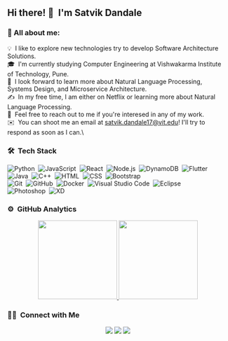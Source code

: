 ## Hi there! 👋 &nbsp;I'm Satvik Dandale

### 👨 All about me:
  💡 &nbsp;I like to explore new technologies try to develop Software Architecture Solutions.\
  🎓 &nbsp;I'm currently studying Computer Engineering at Vishwakarma Institute of Technology, Pune.\
  🌱 &nbsp;I look forward to learn more about Natural Language Processing, Systems Design, and Microservice Architecture.\
  ✍️ &nbsp;In my free time, I am either on Netflix or learning more about Natural Language Processing.\
  💬 &nbsp;Feel free to reach out to me if you're interesed in any of my work.\
  ✉️ &nbsp;You can shoot me an email at satvik.dandale17@vit.edu! I'll try to respond as soon as I can.\
<!--  📄 &nbsp;Please have a look at my [Résumé](https://www.adityavsingh.com/resume.html) for more details about me. I'm open to feedback and suggestions! -->

### 🛠 &nbsp;Tech Stack
  ![Python](https://img.shields.io/badge/-Python-333333?style=flat&logo=python&color=white)&nbsp;
  ![JavaScript](https://img.shields.io/badge/-JavaScript-333333?style=flat&logo=javascript&color=white&logoColor=yellow)&nbsp;
  ![React](https://img.shields.io/badge/-React-333333?style=flat&logo=react&color=white)&nbsp;
  ![Node.js](https://img.shields.io/badge/-Node.js-333333?style=flat&logo=node.js&color=white)&nbsp;
  ![DynamoDB](https://img.shields.io/badge/-DynamoDB-333333?style=flat&logo=amazon&color=white)&nbsp;
  ![Flutter](https://img.shields.io/badge/-Flutter-333333?style=flat&logo=flutter&color=white&logoColor=blue)&nbsp;
  ![Java](https://img.shields.io/badge/-Java-333333?style=flat&logo=Java&logoColor=brown&color=white)&nbsp;
  ![C++](https://img.shields.io/badge/-C++-333333?style=flat&logo=C%2B%2B&logoColor=00599C&color=white)&nbsp;
  ![HTML](https://img.shields.io/badge/-HTML-333333?style=flat&logo=HTML5&color=white)&nbsp;
  ![CSS](https://img.shields.io/badge/-CSS-333333?style=flat&logo=CSS3&logoColor=1572B6&color=white)&nbsp;
  ![Bootstrap](https://img.shields.io/badge/-Bootstrap-333333?style=flat&logo=bootstrap&logoColor=563D7C&color=white)\
  ![Git](https://img.shields.io/badge/-Git-333333?style=flat&logo=git&color=white)&nbsp;
  ![GitHub](https://img.shields.io/badge/-GitHub-333333?style=flat&logo=github&color=white&logoColor=black)&nbsp;
  ![Docker](https://img.shields.io/badge/-Docker-333333?style=flat&logo=docker&color=white&logoColor=blue)&nbsp;
  ![Visual Studio Code](https://img.shields.io/badge/-Visual%20Studio%20Code-333333?style=flat&logo=visual-studio-code&logoColor=007ACC&color=white)&nbsp;
  ![Eclipse](https://img.shields.io/badge/-Eclipse-333333?style=flat&logo=eclipse-ide&logoColor=2C2255&color=white)\
  ![Photoshop](https://img.shields.io/badge/-Photoshop-333333?style=flat&logo=adobe-photoshop&color=white)&nbsp;
  ![XD](http://img.shields.io/badge/-xd-333333?style=flat&logo=adobe-xd&color=white)
### ⚙️ &nbsp;GitHub Analytics

<p align="center">
<a href="https://github.com/SatvikDandale">
  <img height="180em" src="https://github-readme-stats-eight-theta.vercel.app/api?username=SatvikDandale&show_icons=true&theme=vue-dark&include_all_commits=true&count_private=true" />
  <img height="180em" src="https://github-readme-stats-eight-theta.vercel.app/api/top-langs/?username=SatvikDandale&layout=compact&exclude_lang=java+r&theme=vue-dark" />
</a>
</p>

### 🤝🏻 &nbsp;Connect with Me

<p align="center">
<a href="https://www.linkedin.com/in/satvik-dandale/"><img src="https://img.shields.io/badge/-Satvik%20Dandale-0077B5?style=flat-square&logo=Linkedin&logoColor=white"/></a>
<a href="mailto:satvik.dandale17@vit.edu"><img src="https://img.shields.io/badge/-satvik.dandale17@vit.edu-D14836?style=flat-square&logo=Gmail&logoColor=white"/></a>
<a href="https://www.instagram.com/satvikdandale/"><img src="https://img.shields.io/badge/-@satvikdandale-E4405F?style=flat-square&logo=Instagram&logoColor=white"/></a>
</p>

<!--
**SatvikDandale/SatvikDandale** is a ✨ _special_ ✨ repository because its `README.md` (this file) appears on your GitHub profile.

Here are some ideas to get you started:

- 🔭 I’m currently working on ...
- 🌱 I’m currently learning ...
- 👯 I’m looking to collaborate on ...
- 🤔 I’m looking for help with ...
- 💬 Ask me about ...
- 📫 How to reach me: ...
- 😄 Pronouns: ...
- ⚡ Fun fact: ...
-->
